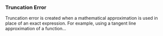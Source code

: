 ### Truncation Error

Truncation error is created when a mathematical approximation is used in place of an exact expression. For example, using a
tangent line approximation of a function...
